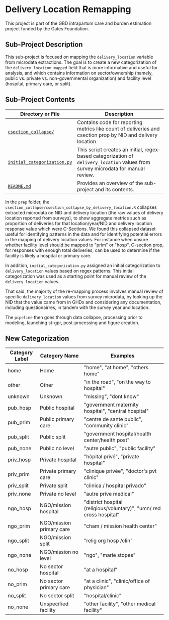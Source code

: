 # Delivery Location Remapping

This project is part of the GBD intrapartum care and burden estimation project funded by the Gates Foundation. 

## Sub-Project Description

This sub-project is focused on mapping the `delivery_location` variable from microdata extractions. The goal is to create a new categorization of the `delivery_location_mapped` field that is more informative and useful for analysis, and which contains information on sector/ownership (namely, public vs. private vs. non-governmental organization) and facility level (hospital, primary care, or split).

## Sub-Project Contents

| Directory or File | Description |
| --- | --- |
| [`csection_collapse/`](https://stash.ihme.washington.edu/projects/HS/repos/pcp/browse/delivery_location_remapping/csection_collapse) | Contains code for reporting metrics like count of deliveries and csection prop by NID and delivery location |
| [`initial_categorization.py`](https://stash.ihme.washington.edu/projects/HS/repos/pcp/browse/delivery_location_remapping/initial_categorization.py) | This script creates an initial, regex-based categorization of `delivery_location` values from survey microdata for manual review. |
| [`README.md`](https://stash.ihme.washington.edu/projects/HS/repos/pcp/browse/delivery_location_remapping/README.md) | Provides an overview of the sub-project and its contents. |

In the `prep` folder, the `csection_collapse/csection_collapse_by_delivery_location.R` collapses extracted microdata on NID and delivery location (the raw values of delivery location reported from surveys), to show aggregate metrics such as proportion of deliveries for that location/year/NID and delivery location response value which were C-Sections. We found this collapsed dataset useful for identifying patterns in the data and for identifying potential errors in the mapping of delivery location values. For instance when unsure whether facility level should be mapped to "prim" or "hosp", C-section prop, for responses with enough total deliveries, can be used to determine if the facility is likely a hospital or primary care.

In addition, `initial_categorization.py` assigned an initial categorization to `delivery_location` values based on regex patterns. This initial categorization was used as a starting point for manual review of the `delivery_location` values.

That said, the majority of the re-mapping process involves manual review of specific `delivery_location` values from survey microdata, by looking up the NID that the value came from in GHDx and considering any documentation, including questionairres, in tandem with the survey year and location. 

The `pipeline` then goes through data collapse, processing prior to modeling, launching st-gpr, post-processing and figure creation.

## New Categorization

| Category Label | Category Name | Examples |
| --- | --- | --- |
| home | Home | "home", "at home", "others home" |
| other | Other | "in the road", "on the way to hospital" |
| unknown | Unknown | "missing", "dont know" |
| pub_hosp | Public hospital | "government maternity hospital", "central hospital" |
| pub_prim | Public primary care | "centre de sante public", "community clinic" |
| pub_split | Public split | "government hospital/health center/health post" |
| pub_none | Public no level | "autre public", "public facility" |
| priv_hosp | Private hospital | "hôpital privé", "private hospital" |
| priv_prim | Private primary care | "clinique privée", "doctor's pvt clinic" |
| priv_split | Private split | "clinica / hospital privado" |
| priv_none | Private no level | "autre prive medical" |
| ngo_hosp | NGO/mission hospital | "district hospital (religious/voluntary)", "umn/ red cross hospital" |
| ngo_prim | NGO/mission primary care | "cham / mission health center" |
| ngo_split | NGO/mission split | "relig org hosp /clin" |
| ngo_none | NGO/mission no level | "ngo", "marie stopes" |
| no_hosp | No sector hospital | "at a hospital" |
| no_prim | No sector primary care | "at a clinic", "clinic/office of physician" |
| no_split | No sector split | "hospital/clinic" |
| no_none | Unspecified facility | "other facility", "other medical facility" |
